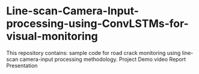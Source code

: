 # Line-scan-Camera-Input-processing-using-ConvLSTMs-for-visual-monitoring
This repository contains:
  sample code for road crack monitoring using line-scan camera-input processing methodology.
  Project Demo video
  Report
  Presentation

